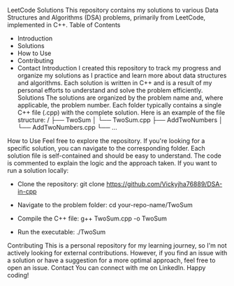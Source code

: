 LeetCode Solutions
This repository contains my solutions to various Data Structures and Algorithms (DSA) problems, primarily from LeetCode, implemented in C++.
Table of Contents
 * Introduction
 * Solutions
 * How to Use
 * Contributing
 * Contact
Introduction
I created this repository to track my progress and organize my solutions as I practice and learn more about data structures and algorithms. Each solution is written in C++ and is a result of my personal efforts to understand and solve the problem efficiently.
Solutions
The solutions are organized by the problem name and, where applicable, the problem number. Each folder typically contains a single C++ file (.cpp) with the complete solution.
Here is an example of the file structure:
/
├── TwoSum
│   └── TwoSum.cpp
├── AddTwoNumbers
│   └── AddTwoNumbers.cpp
└── ...

How to Use
Feel free to explore the repository. If you're looking for a specific solution, you can navigate to the corresponding folder. Each solution file is self-contained and should be easy to understand. The code is commented to explain the logic and the approach taken.
If you want to run a solution locally:
 * Clone the repository:
   git clone https://github.com/Vickyjha76889/DSA-in-cpp

 * Navigate to the problem folder:
   cd your-repo-name/TwoSum

 * Compile the C++ file:
   g++ TwoSum.cpp -o TwoSum

 * Run the executable:
   ./TwoSum

Contributing
This is a personal repository for my learning journey, so I'm not actively looking for external contributions. However, if you find an issue with a solution or have a suggestion for a more optimal approach, feel free to open an issue.
Contact
You can connect with me on LinkedIn.
Happy coding!

